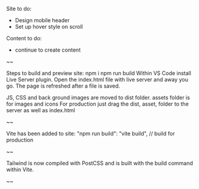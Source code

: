 Site to do:
- Design mobile header
- Set up hover style on scroll 


Content to do:
- continue to create content

~~

Steps to build and preview site:
npm i
npm run build
Within VS Code install Live Server plugin. 
Open the index.html file with live server and away you go. 
The page is refreshed after a file is saved.

JS, CSS and back ground images are moved to dist folder. 
assets folder is for images and icons
For production just drag the dist, asset, folder to the server as well as index.html

~~

Vite has been added to site:
"npm run build": "vite build", // build for production

~~

Tailwind is now compiled with PostCSS and is built with the build command within Vite.

~~